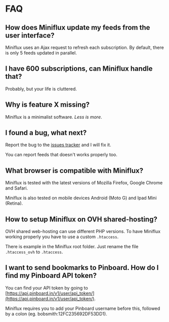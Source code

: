 FAQ
===

How does Miniflux update my feeds from the user interface?
----------------------------------------------------------

Miniflux uses an Ajax request to refresh each subscription.
By default, there is only 5 feeds updated in parallel.

I have 600 subscriptions, can Miniflux handle that?
---------------------------------------------------

Probably, but your life is cluttered.

Why is feature X missing?
------------------------------------------------------

Miniflux is a minimalist software. _Less is more_.

I found a bug, what next?
-------------------------

Report the bug to the [issues tracker](https://github.com/miniflux/miniflux/issues) and I will fix it.

You can report feeds that doesn't works properly too.

What browser is compatible with Miniflux?
-----------------------------------------

Miniflux is tested with the latest versions of Mozilla Firefox, Google Chrome and Safari.

Miniflux is also tested on mobile devices Android (Moto G) and Ipad Mini (Retina).

How to setup Miniflux on OVH shared-hosting?
--------------------------------------------

OVH shared web-hosting can use different PHP versions.
To have Miniflux working properly you have to use a custom `.htaccess`.

There is example in the Miniflux root folder. Just rename the file `.htaccess_ovh` to `.htaccess`.

I want to send bookmarks to Pinboard. How do I find my Pinboard API token?
--------------------------------------------------------------------------
You can find your API token by going to [https://api.pinboard.in/v1/user/api_token/](https://api.pinboard.in/v1/user/api_token/).

Miniflux requires you to add your Pinboard username before this, followed by a colon (eg. bobsmith:12FC235692DF53DD1).